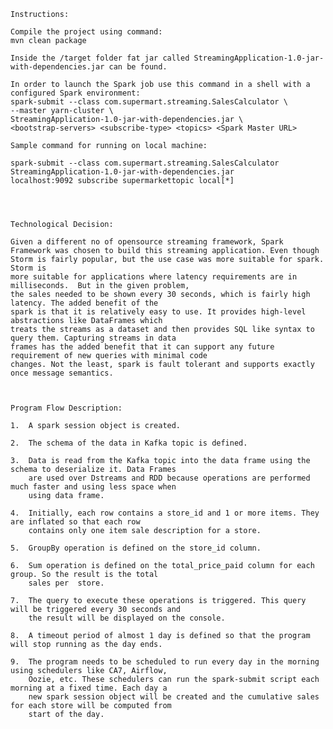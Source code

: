    Instructions:

    Compile the project using command:
    mvn clean package

    Inside the /target folder fat jar called StreamingApplication-1.0-jar-with-dependencies.jar can be found.

    In order to launch the Spark job use this command in a shell with a configured Spark environment:
    spark-submit --class com.supermart.streaming.SalesCalculator \
    --master yarn-cluster \
    StreamingApplication-1.0-jar-with-dependencies.jar \
    <bootstrap-servers> <subscribe-type> <topics> <Spark Master URL>

    Sample command for running on local machine:

    spark-submit --class com.supermart.streaming.SalesCalculator
    StreamingApplication-1.0-jar-with-dependencies.jar
    localhost:9092 subscribe supermarkettopic local[*]




    Technological Decision:

    Given a different no of opensource streaming framework, Spark Framework was chosen to build this streaming application. Even though Storm is fairly popular, but the use case was more suitable for spark. Storm is
    more suitable for applications where latency requirements are in milliseconds.  But in the given problem,
    the sales needed to be shown every 30 seconds, which is fairly high latency. The added benefit of the
    spark is that it is relatively easy to use. It provides high-level abstractions like DataFrames which
    treats the streams as a dataset and then provides SQL like syntax to query them. Capturing streams in data
    frames has the added benefit that it can support any future requirement of new queries with minimal code
    changes. Not the least, spark is fault tolerant and supports exactly once message semantics.



    Program Flow Description:

    1.  A spark session object is created.

    2.  The schema of the data in Kafka topic is defined.

    3.  Data is read from the Kafka topic into the data frame using the schema to deserialize it. Data Frames
        are used over Dstreams and RDD because operations are performed much faster and using less space when
        using data frame.

    4.  Initially, each row contains a store_id and 1 or more items. They are inflated so that each row
        contains only one item sale description for a store.

    5.  GroupBy operation is defined on the store_id column.

    6.  Sum operation is defined on the total_price_paid column for each group. So the result is the total    
        sales per  store.

    7.  The query to execute these operations is triggered. This query will be triggered every 30 seconds and
        the result will be displayed on the console.

    8.  A timeout period of almost 1 day is defined so that the program will stop running as the day ends.

    9.  The program needs to be scheduled to run every day in the morning using schedulers like CA7, Airflow,
        Oozie, etc. These schedulers can run the spark-submit script each morning at a fixed time. Each day a
        new spark session object will be created and the cumulative sales for each store will be computed from
        start of the day.
